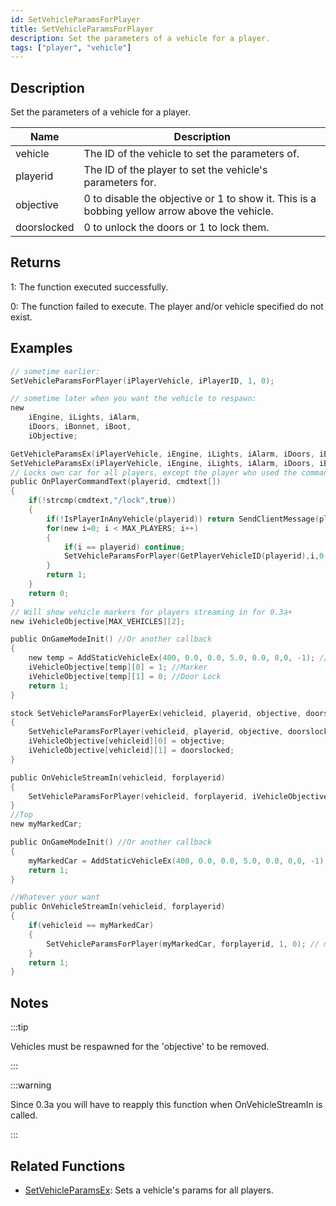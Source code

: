 ```yaml
---
id: SetVehicleParamsForPlayer
title: SetVehicleParamsForPlayer
description: Set the parameters of a vehicle for a player.
tags: ["player", "vehicle"]
---
```


## Description

Set the parameters of a vehicle for a player.

| Name | Description |
| --- | --- |
| vehicle | The ID of the vehicle to set the parameters of. |
| playerid | The ID of the player to set the vehicle's parameters for. |
| objective | 0 to disable the objective or 1 to show it. This is a bobbing yellow arrow above the vehicle. |
| doorslocked | 0 to unlock the doors or 1 to lock them. |

## Returns

1: The function executed successfully.

0: The function failed to execute. The player and/or vehicle specified do not exist.

## Examples

```c
// sometime earlier:
SetVehicleParamsForPlayer(iPlayerVehicle, iPlayerID, 1, 0);

// sometime later when you want the vehicle to respawn:
new
    iEngine, iLights, iAlarm,
    iDoors, iBonnet, iBoot,
    iObjective;

GetVehicleParamsEx(iPlayerVehicle, iEngine, iLights, iAlarm, iDoors, iBonnet, iBoot, iObjective);
SetVehicleParamsEx(iPlayerVehicle, iEngine, iLights, iAlarm, iDoors, iBonnet, iBoot, 0);
// Locks own car for all players, except the player who used the command.
public OnPlayerCommandText(playerid, cmdtext[])
{
    if(!strcmp(cmdtext,"/lock",true))
    {
        if(!IsPlayerInAnyVehicle(playerid)) return SendClientMessage(playerid,0xFFFFFFAA,"You have to be inside a vehicle.");
        for(new i=0; i < MAX_PLAYERS; i++)
        {
            if(i == playerid) continue;
            SetVehicleParamsForPlayer(GetPlayerVehicleID(playerid),i,0,1);
        }
        return 1;
    }
    return 0;
}
// Will show vehicle markers for players streaming in for 0.3a+
new iVehicleObjective[MAX_VEHICLES][2];

public OnGameModeInit() //Or another callback
{
    new temp = AddStaticVehicleEx(400, 0.0, 0.0, 5.0, 0.0, 0,0, -1); //ID 1
    iVehicleObjective[temp][0] = 1; //Marker
    iVehicleObjective[temp][1] = 0; //Door Lock
    return 1;
}

stock SetVehicleParamsForPlayerEx(vehicleid, playerid, objective, doorslocked)
{
    SetVehicleParamsForPlayer(vehicleid, playerid, objective, doorslocked);
    iVehicleObjective[vehicleid][0] = objective;
    iVehicleObjective[vehicleid][1] = doorslocked;
}

public OnVehicleStreamIn(vehicleid, forplayerid)
{
    SetVehicleParamsForPlayer(vehicleid, forplayerid, iVehicleObjective[vehicleid][0], iVehicleObjective[vehicleid][1]);
}
//Top
new myMarkedCar;

public OnGameModeInit() //Or another callback
{
    myMarkedCar = AddStaticVehicleEx(400, 0.0, 0.0, 5.0, 0.0, 0,0, -1); //For example: Black Landstalker near Blueberry Acres
    return 1;
}

//Whatever your want
public OnVehicleStreamIn(vehicleid, forplayerid)
{
    if(vehicleid == myMarkedCar)
    {
        SetVehicleParamsForPlayer(myMarkedCar, forplayerid, 1, 0); // marker can be visible only if the vehicle streamed for player
    }
    return 1;
}
```

## Notes

:::tip

Vehicles must be respawned for the 'objective' to be removed.

:::

:::warning

Since 0.3a you will have to reapply this function when OnVehicleStreamIn is called.

:::

## Related Functions

- [SetVehicleParamsEx](SetVehicleParamsEx.md): Sets a vehicle's params for all players.

